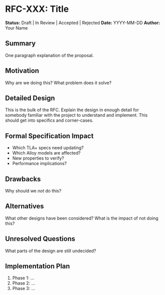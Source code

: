 # RFC-XXX: Title

**Status:** Draft | In Review | Accepted | Rejected
**Date:** YYYY-MM-DD
**Author:** Your Name

## Summary

One paragraph explanation of the proposal.

## Motivation

Why are we doing this? What problem does it solve?

## Detailed Design

This is the bulk of the RFC. Explain the design in enough detail for somebody familiar with the project to understand and implement. This should get into specifics and corner-cases.

## Formal Specification Impact

- Which TLA+ specs need updating?
- Which Alloy models are affected?
- New properties to verify?
- Performance implications?

## Drawbacks

Why should we *not* do this?

## Alternatives

What other designs have been considered? What is the impact of not doing this?

## Unresolved Questions

What parts of the design are still undecided?

## Implementation Plan

1. Phase 1: ...
2. Phase 2: ...
3. Phase 3: ...
